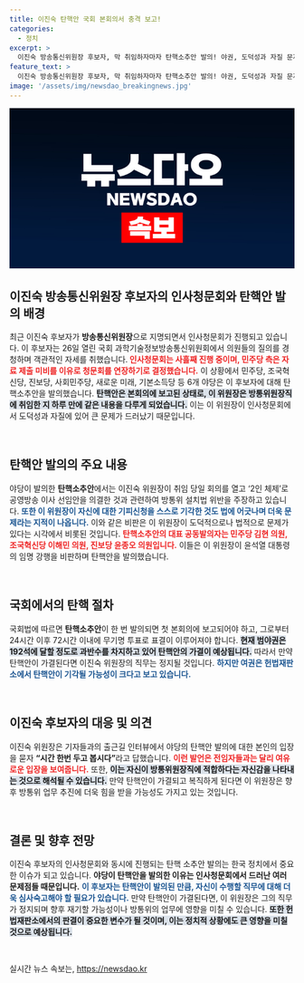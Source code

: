 ```yaml
---
title: 이진숙 탄핵안 국회 본회의서 충격 보고!
categories:
  - 정치
excerpt: >
  이진숙 방송통신위원장 후보자, 막 취임하자마자 탄핵소추안 발의! 야권, 도덕성과 자질 문제 제기하며 강력 반발. 과반수 동의 시 직무 정지 위기, 방통위 운명은? 클릭하여 자세히 알아보세요!
feature_text: >
  이진숙 방송통신위원장 후보자, 막 취임하자마자 탄핵소추안 발의! 야권, 도덕성과 자질 문제 제기하며 강력 반발. 과반수 동의 시 직무 정지 위기, 방통위 운명은? 클릭하여 자세히 알아보세요!
image: '/assets/img/newsdao_breakingnews.jpg'
---
```


<p><img src="/assets/img/newsdao_breakingnews.jpg" alt="implanttips 속보" /></p>

<h2 data-ke-size="size26">이진숙 방송통신위원장 후보자의 인사청문회와 탄핵안 발의 배경</h2>

<p data-ke-size="size16">최근 이진숙 후보자가 <b>방송통신위원장</b>으로 지명되면서 인사청문회가 진행되고 있습니다. 이 후보자는 26일 열린 국회 과학기술정보방송통신위원회에서 의원들의 질의를 경청하며 객관적인 자세를 취했습니다.<b><span style="color: #ee2323;"> 인사청문회는 사흘째 진행 중이며, 민주당 측은 자료 제출 미비를 이유로 청문회를 연장하기로 결정했습니다.</span></b> 이 상황에서 민주당, 조국혁신당, 진보당, 사회민주당, 새로운 미래, 기본소득당 등 6개 야당은 이 후보자에 대해 탄핵소추안을 발의했습니다. <b><span style="background-color: #21538527;">탄핵안은 본회의에 보고된 상태로, 이 위원장은 방통위원장직에 취임한 지 하루 만에 같은 내용을 다루게 되었습니다.</span></b> 이는 이 위원장이 인사청문회에서 도덕성과 자질에 있어 큰 문제가 드러났기 때문입니다.</p>

<p data-ke-size="size16">&nbsp;</p>

<h2 data-ke-size="size26">탄핵안 발의의 주요 내용</h2>

<p data-ke-size="size16">야당이 발의한 <b>탄핵소추안</b>에서는 이진숙 위원장이 취임 당일 회의를 열고 ‘2인 체제’로 공영방송 이사 선임안을 의결한 것과 관련하여 방통위 설치법 위반을 주장하고 있습니다. <b><span style="color: #1a5490;">또한 이 위원장이 자신에 대한 기피신청을 스스로 기각한 것도 법에 어긋나며 더욱 문제라는 지적이 나옵니다.</span></b> 이와 같은 비판은 이 위원장이 도덕적으로나 법적으로 문제가 있다는 시각에서 비롯된 것입니다. <b><span style="color: #ee2323;">탄핵소추안의 대표 공동발의자는 민주당 김현 의원, 조국혁신당 이해민 의원, 진보당 윤종오 의원입니다.</span></b> 이들은 이 위원장이 윤석열 대통령의 임명 강행을 비판하며 탄핵안을 발의했습니다.</p>

<p data-ke-size="size16">&nbsp;</p>

<h2 data-ke-size="size26">국회에서의 탄핵 절차</h2>

<p data-ke-size="size16">국회법에 따르면 <b>탄핵소추안</b>이 한 번 발의되면 첫 본회의에 보고되어야 하고, 그로부터 24시간 이후 72시간 이내에 무기명 투표로 표결이 이루어져야 합니다. <b><span style="background-color: #21538527;">현재 범야권은 192석에 달할 정도로 과반수를 차지하고 있어 탄핵안의 가결이 예상됩니다.</span></b> 따라서 만약 탄핵안이 가결된다면 이진숙 위원장의 직무는 정지될 것입니다. <b><span style="color: #1a5490;">하지만 여권은 헌법재판소에서 탄핵안이 기각될 가능성이 크다고 보고 있습니다.</span></b></p>

<p data-ke-size="size16">&nbsp;</p>

<h2 data-ke-size="size26">이진숙 후보자의 대응 및 의견</h2>

<p data-ke-size="size16">이진숙 위원장은 기자들과의 출근길 인터뷰에서 야당의 탄핵안 발의에 대한 본인의 입장을 묻자 <b>“시간 한번 두고 봅시다”</b>라고 답했습니다. <b><span style="color: #ee2323;">이런 발언은 전임자들과는 달리 여유로운 입장을 보여줍니다.</span></b> 또한, <b><span style="background-color: #21538527;">이는 자신이 방통위원장직에 적합하다는 자신감을 나타내는 것으로 해석될 수 있습니다.</span></b> 만약 탄핵안이 가결되고 복직하게 된다면 이 위원장은 향후 방통위 업무 추진에 더욱 힘을 받을 가능성도 가지고 있는 것입니다.</p>

<p data-ke-size="size16">&nbsp;</p>

<h2 data-ke-size="size26">결론 및 향후 전망</h2>

<p data-ke-size="size16">이진숙 후보자의 인사청문회와 동시에 진행되는 탄핵 소추안 발의는 한국 정치에서 중요한 이슈가 되고 있습니다. <b>야당이 탄핵안을 발의한 이유는 인사청문회에서 드러난 여러 문제점들 때문입니다.</b> <b><span style="color: #1a5490;">이 후보자는 탄핵안이 발의된 만큼, 자신이 수행할 직무에 대해 더욱 심사숙고해야 할 필요가 있습니다.</span></b> 만약 탄핵안이 가결된다면, 이 위원장은 그의 직무가 정지되며 향후 재기할 가능성이나 방통위의 업무에 영향을 미칠 수 있습니다. <b><span style="background-color: #21538527;">또한 헌법재판소에서의 판결이 중요한 변수가 될 것이며, 이는 정치적 상황에도 큰 영향을 미칠 것으로 예상됩니다.</span></b></p>

<p data-ke-size="size16">&nbsp;</p>
실시간 뉴스 속보는, <a href="https://newsdao.kr" rel="dofollow">https://newsdao.kr</a>


